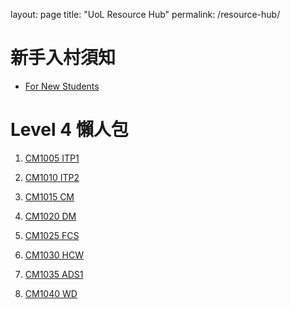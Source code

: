 layout: page
title: "UoL Resource Hub"
permalink: /resource-hub/

# 新手入村須知

- [For New Students](https://github.com/uol-taiwan/resource-hub/blob/main/For%20New%20Students.md)

# Level 4 懶人包

1. [CM1005 ITP1](https://github.com/uol-taiwan/resource-hub/tree/main/Level%204/CM1005%20ITP1/README.md)

2. [CM1010 ITP2](https://github.com/uol-taiwan/resource-hub/blob/main/Level%204/CM1010%20ITP2/README.md)

3. [CM1015 CM](https://github.com/uol-taiwan/resource-hub/blob/main/Level%204/CM1015%20CM/README.md)

4. [CM1020 DM](https://github.com/uol-taiwan/resource-hub/blob/main/Level%204/CM1020%20DM/README.md)

5. [CM1025 FCS](https://github.com/uol-taiwan/resource-hub/blob/main/Level%204/CM1025%20FCS/README.md)

6. [CM1030 HCW](https://github.com/uol-taiwan/resource-hub/blob/main/Level%204/CM1030%20HCW/README.md)

7. [CM1035 ADS1](https://github.com/uol-taiwan/resource-hub/blob/main/Level%204/CM1035%20ADS1/README.md)

8. [CM1040 WD](https://github.com/uol-taiwan/resource-hub/blob/main/Level%204/CM1040%20WD/README.md)
